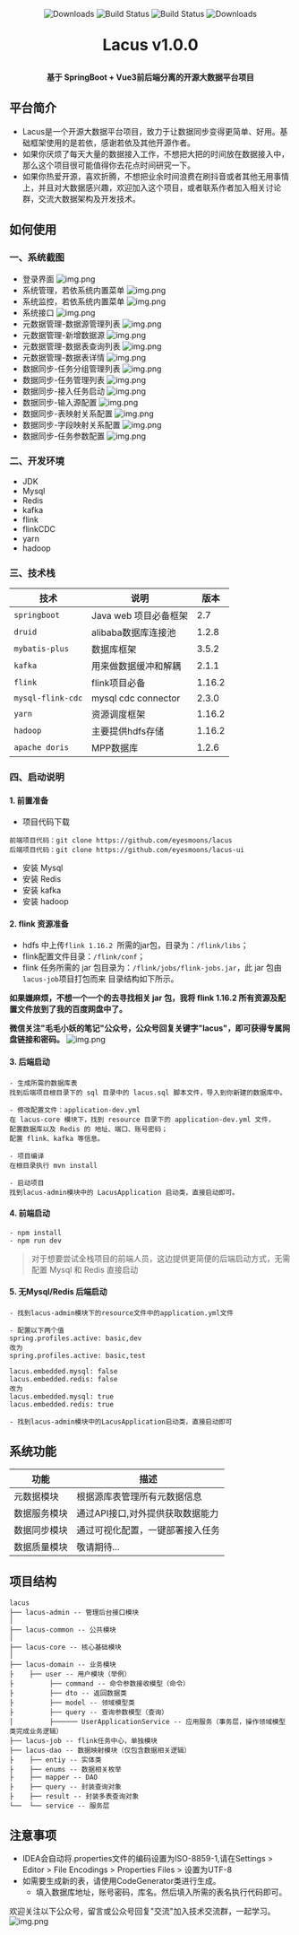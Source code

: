 <p align="center">
  <img src="https://img.shields.io/badge/Release-V1.5.0-green.svg" alt="Downloads">
  <img src="https://img.shields.io/badge/JDK-1.8+-green.svg" alt="Build Status">
  <img src="https://img.shields.io/badge/license-MIT-blue.svg" alt="Build Status">
   <img src="https://img.shields.io/badge/Spring%20Boot-2.7.1-blue.svg" alt="Downloads">
 </p>
<h1 align="center" style="margin: 30px 0 30px; font-weight: bold;">Lacus v1.0.0</h1>
<h4 align="center">基于 SpringBoot + Vue3前后端分离的开源大数据平台项目</h4>
<p align="center">
</p>

## 平台简介

- Lacus是一个开源大数据平台项目，致力于让数据同步变得更简单、好用。基础框架使用的是若依，感谢若依及其他开源作者。
- 如果你厌烦了每天大量的数据接入工作，不想把大把的时间放在数据接入中，那么这个项目很可能值得你去花点时间研究一下。
- 如果你热爱开源，喜欢折腾，不想把业余时间浪费在刷抖音或者其他无用事情上，并且对大数据感兴趣，欢迎加入这个项目，或者联系作者加入相关讨论群，交流大数据架构及开发技术。
## 如何使用
### 一、系统截图
- 登录界面
![img.png](images/lacus_login.png)
- 系统管理，若依系统内置菜单
![img.png](images/system-setting.png)
- 系统监控，若依系统内置菜单
![img.png](images/system-monitor.png)
- 系统接口
![img.png](images/api.png)
- 元数据管理-数据源管理列表
![img.png](images/datasource.png)
- 元数据管理-新增数据源
![img.png](images/datasource_add.png)
- 元数据管理-数据表查询列表
![img.png](images/table-query.png)
- 元数据管理-数据表详情
![img.png](images/table-detail.png)
- 数据同步-任务分组管理列表
![img.png](images/job-catalog.png)
- 数据同步-任务管理列表
![img.png](images/job-list.png)
- 数据同步-接入任务启动
![img.png](images/job-start.png)
- 数据同步-输入源配置
![img.png](images/job-source-conf.png)
- 数据同步-表映射关系配置
![img.png](images/job-mappings.png)
- 数据同步-字段映射关系配置
![img.png](images/job-mapping-columns.png)
- 数据同步-任务参数配置
![img.png](images/job-params.png)
### 二、开发环境

- JDK
- Mysql
- Redis
- kafka
- flink
- flinkCDC
- yarn
- hadoop

### 三、技术栈

| 技术                | 说明                  | 版本     |
|-------------------|---------------------|--------|
| `springboot`      | Java web 项目必备框架     | 2.7    |
| `druid`           | alibaba数据库连接池       | 1.2.8  |
| `mybatis-plus`    | 数据库框架               | 3.5.2  |
| `kafka`           | 用来做数据缓冲和解耦          | 2.1.1  |
| `flink`           | flink项目必备           | 1.16.2 |
| `mysql-flink-cdc` | mysql cdc connector | 2.3.0  |
| `yarn`            | 资源调度框架              | 1.16.2 |
| `hadoop`          | 主要提供hdfs存储          | 1.16.2 |
| `apache doris`    | MPP数据库              | 1.2.6  |

### 四、启动说明

#### 1. 前置准备

- 项目代码下载
```
前端项目代码：git clone https://github.com/eyesmoons/lacus
后端项目代码：git clone https://github.com/eyesmoons/lacus-ui
```
- 安装 Mysql
- 安装 Redis
- 安装 kafka
- 安装 hadoop
#### 2. flink 资源准备
- hdfs 中上传`flink 1.16.2 `所需的jar包，目录为：`/flink/libs`；
- flink配置文件目录：`/flink/conf`；
- flink 任务所需的 jar 包目录为：`/flink/jobs/flink-jobs.jar`，此 jar 包由`lacus-job`项目打包而来
目录结构如下所示。

**如果嫌麻烦，不想一个一个的去寻找相关 jar 包，我将 flink 1.16.2 所有资源及配置文件放到了我的百度网盘中了。**

**微信关注"毛毛小妖的笔记"公众号，公众号回复关键字"lacus"，即可获得专属网盘链接和密码。**
![img.png](images/flink-hdfs.png)
#### 3. 后端启动
```
- 生成所需的数据库表
找到后端项目根目录下的 sql 目录中的 lacus.sql 脚本文件，导入到你新建的数据库中。

- 修改配置文件：application-dev.yml 
在 lacus-core 模块下，找到 resource 目录下的 application-dev.yml 文件，
配置数据库以及 Redis 的 地址、端口、账号密码；
配置 flink、kafka 等信息。

- 项目编译
在根目录执行 mvn install

- 启动项目
找到lacus-admin模块中的 LacusApplication 启动类，直接启动即可。

```
#### 4. 前端启动
```
- npm install
- npm run dev
```

> 对于想要尝试全栈项目的前端人员，这边提供更简便的后端启动方式，无需配置 Mysql 和 Redis 直接启动
#### 5. 无Mysql/Redis 后端启动
```
- 找到lacus-admin模块下的resource文件中的application.yml文件

- 配置以下两个值
spring.profiles.active: basic,dev
改为
spring.profiles.active: basic,test

lacus.embedded.mysql: false
lacus.embedded.redis: false
改为
lacus.embedded.mysql: true
lacus.embedded.redis: true

- 找到lacus-admin模块中的LacusApplication启动类，直接启动即可
```
## 系统功能

| 功能     | 描述                 |
|--------|--------------------|
| 元数据模块  | 根据源库表管理所有元数据信息     |
| 数据服务模块 | 通过API接口,对外提供获取数据能力 |
| 数据同步模块 | 通过可视化配置，一键部署接入任务   |
| 数据质量模块 | 敬请期待...            |

## 项目结构

``` 
lacus
├── lacus-admin -- 管理后台接口模块
│
├── lacus-common -- 公共模块
│
├── lacus-core -- 核心基础模块
│
├── lacus-domain -- 业务模块
├    ├── user -- 用户模块（举例）
├         ├── command -- 命令参数接收模型（命令）
├         ├── dto -- 返回数据类
├         ├── model -- 领域模型类
├         ├── query -- 查询参数模型（查询）
│         ├────── UserApplicationService -- 应用服务（事务层，操作领域模型类完成业务逻辑）
├── lacus-job -- flink任务中心，单独模块
├── lacus-dao -- 数据映射模块（仅包含数据相关逻辑）
├    ├── entiy -- 实体类
├    ├── enums -- 数据相关枚举
├    ├── mapper -- DAO
├    ├── query -- 封装查询对象
├    ├── result -- 封装多表查询对象
└──  └── service -- 服务层
```

## 注意事项
- IDEA会自动将.properties文件的编码设置为ISO-8859-1,请在Settings > Editor > File Encodings > Properties Files > 设置为UTF-8
- 如需要生成新的表，请使用CodeGenerator类进行生成。
  - 填入数据库地址，账号密码，库名。然后填入所需的表名执行代码即可。

欢迎关注以下公众号，留言或公众号回复"交流"加入技术交流群，一起学习。
![img.png](images/communicate.png)